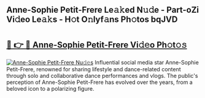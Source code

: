 ## Anne-Sophie Petit-Frere Le𝚊𝚔ed N𝚞𝚍e - Part-oZi Vi𝚍eo Le𝚊𝚔s - H𝚘t O𝚗lyf𝚊ns Ph𝚘tos bqJVD

# <h2><a href="http://hf77hxd.feru.top/?c=Anne-Sophie+Petit-Frere">🔗 👉 🔴 Anne-Sophie Petit-Frere Vi𝚍𝚎o Ph𝚘t𝚘𝚜</a></h2>

[![Anne-Sophie Petit-Frere Nu𝚍𝚎s](https://i.imgur.com/0TWrTi3.gif)](http://hf77hxd.feru.top/?c=Anne-Sophie+Petit-Frere)
Influential social media star Anne-Sophie Petit-Frere, renowned for sharing lifestyle and dance-related content through solo and collaborative dance performances and vlogs. The public's perception of Anne-Sophie Petit-Frere has evolved over the years, from a beloved icon to a polarizing figure. 

